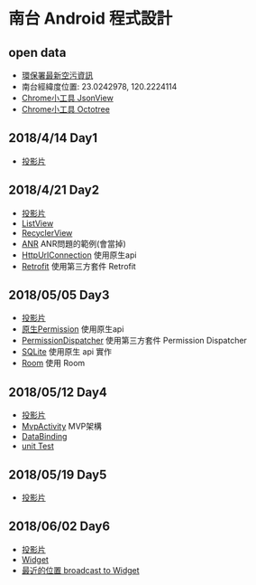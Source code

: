 # 南台 Android 程式設計
## open data
- [環保署最新空污資訊](https://opendata.epa.gov.tw/Data/Contents/AQI/)
- 南台經緯度位置: 23.0242978, 120.2224114
- [Chrome小工具 JsonView](https://chrome.google.com/webstore/detail/jsonview/chklaanhfefbnpoihckbnefhakgolnmc?hl=zh-TW)
- [Chrome小工具 Octotree](https://chrome.google.com/webstore/detail/octotree/bkhaagjahfmjljalopjnoealnfndnagc?hl=zh-TW)

## 2018/4/14 Day1
- [投影片](https://docs.google.com/presentation/d/1FqnGfSz4iF08ftewyOLZYiMQ8PWu5M5FY8q4jkWosbo/edit?usp=sharing)
## 2018/4/21 Day2
- [投影片](https://docs.google.com/presentation/d/1rOl21KmPma46mhjEbJPBkIjrDx50qadgx8ybzJlVWMA/edit?usp=sharing)
- [ListView](https://github.com/yorkwu0318/Stust/blob/master/app/src/main/java/yorkdev/sample/stust/day2/ListViewActivity.java)
- [RecyclerView](https://github.com/yorkwu0318/Stust/blob/master/app/src/main/java/yorkdev/sample/stust/day2/RecyclerViewActivity.java)
- [ANR](https://github.com/yorkwu0318/Stust/blob/master/app/src/main/java/yorkdev/sample/stustday2/day2/AnrActivity.java)
ANR問題的範例(會當掉)
- [HttpUrlConnection](https://github.com/yorkwu0318/Stust/blob/master/app/src/main/java/yorkdev/sample/stustday2/day2/HttpUrlConnectionActivity.java)
使用原生api
- [Retrofit](https://github.com/yorkwu0318/Stust/blob/master/app/src/main/java/yorkdev/sample/stustday2/day2/RetrofitActivity.java)
使用第三方套件 Retrofit

## 2018/05/05 Day3
- [投影片](https://docs.google.com/presentation/d/12k_fWV19p6msrdsZw7x4NzRMlGD7KmBKV_JuzKHmPYs/edit?usp=sharing)
- [原生Permission](https://github.com/yorkwu0318/Stust/blob/master/app/src/main/java/yorkdev/sample/stust/day3/PermissionActivity.java)
使用原生api
- [PermissionDispatcher](https://github.com/yorkwu0318/Stust/blob/master/app/src/main/java/yorkdev/sample/stust/day3/PermissionDispatcherActivity.java)
使用第三方套件 Permission Dispatcher
- [SQLite](https://github.com/yorkwu0318/Stust/blob/master/app/src/main/java/yorkdev/sample/stust/day3/SQLiteActivity.java)
使用原生 api 實作
- [Room](https://github.com/yorkwu0318/Stust/blob/master/app/src/main/java/yorkdev/sample/stust/day3/RoomActivity.java)
使用 Room

## 2018/05/12 Day4
- [投影片](https://docs.google.com/presentation/d/1665iZrmiSxP-dcyBeZeNdYcUMj3Ov96OQzN5mDyn6jw/edit?usp=sharing)
- [MvpActivity](https://github.com/yorkwu0318/Stust/blob/master/app/src/main/java/yorkdev/sample/stust/day4/MvpActivity.java)
MVP架構
- [DataBinding](https://github.com/yorkwu0318/Stust/blob/master/app/src/main/java/yorkdev/sample/stust/day4/MvvmActivity.java)
- [unit Test](https://github.com/yorkwu0318/Stust/blob/master/app/src/test/java/yorkdev/sample/stust/day4/MvpPresenterTest.java)

## 2018/05/19 Day5
- [投影片](https://docs.google.com/presentation/d/1FW3K4u_IXHNZebrAnW5j2ufQEZ6VNe26ibveSNSteQE/edit?usp=sharing)

## 2018/06/02 Day6
- [投影片](https://docs.google.com/presentation/d/1HJZPvnHH32T_hy-pojm2gPjXFfeSwrGUdLnRMPJBLXI/edit?usp=sharing)
- [Widget](https://github.com/yorkwu0318/Stust/blob/master/app/src/main/java/yorkdev/sample/stust/day6/AirQualityWidgetProvider.java)
- [最近的位置 broadcast to Widget](https://github.com/yorkwu0318/Stust/blob/master/app/src/main/java/yorkdev/sample/stust/day6/PermissionDispatcherActivity.java)
